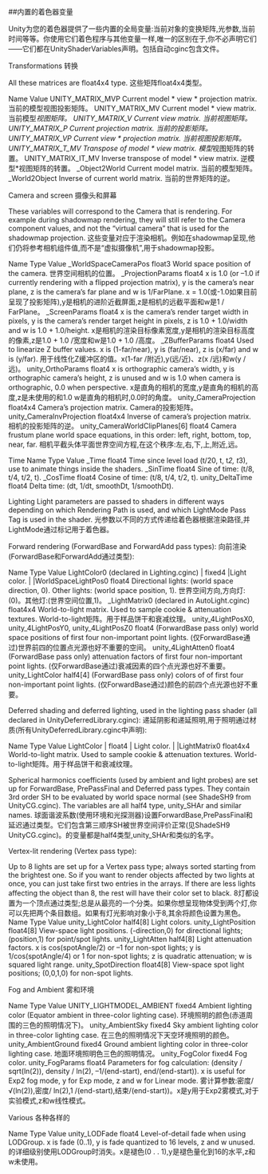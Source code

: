 ##内置的着色器变量

Unity为您的着色器提供了一些内置的全局变量:当前对象的变换矩阵,光参数,当前时间等等。你使用它们着色程序与其他变量一样,唯一的区别在于,你不必声明它们——它们都在UnityShaderVariables声明。包括自动cginc包含文件。

Transformations
转换

All these matrices are float4x4 type.
这些矩阵float4x4类型。

Name
Value
UNITY_MATRIX_MVP
Current model * view * projection matrix.
当前的模型视图投影矩阵。
UNITY_MATRIX_MV
Current model * view matrix.
当前模型*视图矩阵。
UNITY_MATRIX_V
Current view matrix.
当前视图矩阵。
UNITY_MATRIX_P
Current projection matrix.
当前的投影矩阵。
UNITY_MATRIX_VP
Current view * projection matrix.
当前视图投影矩阵。
UNITY_MATRIX_T_MV
Transpose of model * view matrix.
模型*视图矩阵的转置。
UNITY_MATRIX_IT_MV
Inverse transpose of model * view matrix.
逆模型*视图矩阵的转置。
_Object2World
Current model matrix.
当前的模型矩阵。
_World2Object
Inverse of current world matrix.
当前的世界矩阵的逆。

Camera and screen
摄像头和屏幕

These variables will correspond to the Camera that is rendering. For example during shadowmap rendering, they will still refer to the Camera component values, and not the “virtual camera” that is used for the shadowmap projection.
这些变量对应于渲染相机。例如在shadowmap呈现,他们仍将参考相机组件值,而不是“虚拟摄像机”,用于shadowmap投影。

Name
Type
Value
_WorldSpaceCameraPos
float3
World space position of the camera.
世界空间相机的位置。
_ProjectionParams
float4
x is 1.0 (or –1.0 if currently rendering with a flipped projection matrix), y is the camera’s near plane, z is the camera’s far plane and w is 1/FarPlane.
x = 1.0(或-1.0如果目前呈现了投影矩阵),y是相机的进阶近截屏面,z是相机的远截平面和w是1 / FarPlane。
_ScreenParams
float4
x is the camera’s render target width in pixels, y is the camera’s render target height in pixels, z is 1.0 + 1.0/width and w is 1.0 + 1.0/height.
x是相机的渲染目标像素宽度,y是相机的渲染目标高度的像素,z是1.0 + 1.0 /宽度和w是1.0 + 1.0 /高度。
_ZBufferParams
float4
Used to linearize Z buffer values. x is (1-far/near), y is (far/near), z is (x/far) and w is (y/far).
用于线性化Z缓冲区的值。x(1-far /附近),y(远/近)、z(x /远)和w(y /远)。
unity_OrthoParams
float4
x is orthographic camera’s width, y is orthographic camera’s height, z is unused and w is 1.0 when camera is orthographic, 0.0 when perspective.
x是直角的相机的宽度,y是直角的相机的高度,z是未使用的和1.0 w是直角的相机时,0.0时的角度。
unity_CameraProjection
float4x4
Camera’s projection matrix.
Camera的投影矩阵。
unity_CameraInvProjection
float4x4
Inverse of camera’s projection matrix.
相机的投影矩阵的逆。
unity_CameraWorldClipPlanes[6]
float4
Camera frustum plane world space equations, in this order: left, right, bottom, top, near, far.
相机平截头体平面世界空间方程,在这个秩序:左,右,下,上,附近,远。


Time
Name
Type
Value
_Time
float4
Time since level load (t/20, t, t*2, t*3), use to animate things inside the shaders.
_SinTime
float4
Sine of time: (t/8, t/4, t/2, t).
_CosTime
float4
Cosine of time: (t/8, t/4, t/2, t).
unity_DeltaTime
float4
Delta time: (dt, 1/dt, smoothDt, 1/smoothDt).

Lighting
Light parameters are passed to shaders in different ways depending on which Rendering Path is used, and which LightMode Pass Tag is used in the shader.
光参数以不同的方式传递给着色器根据渲染路径,并LightMode通过标记用于着色器。

Forward rendering (ForwardBase and ForwardAdd pass types):
向前渲染(ForwardBase和ForwardAdd通过类型):

Name
Type
Value
LightColor0 (declared in Lighting.cginc) | fixed4 |Light color. | |WorldSpaceLightPos0
float4
Directional lights: (world space direction, 0). Other lights: (world space position, 1).
世界空间方向,方向灯:(0)。其他灯:(世界空间位置,1)。
_LightMatrix0 (declared in AutoLight.cginc)
float4x4
World-to-light matrix. Used to sample cookie & attenuation textures.
World-to-light矩阵。用于样品饼干和衰减纹理。
unity_4LightPosX0, unity_4LightPosY0, unity_4LightPosZ0
float4
(ForwardBase pass only) world space positions of first four non-important point lights.
(仅ForwardBase通过)世界前四的位置点光源也好不重要的空间。
unity_4LightAtten0
float4
(ForwardBase pass only) attenuation factors of first four non-important point lights.
(仅ForwardBase通过)衰减因素的四个点光源也好不重要。
unity_LightColor
half4[4]
(ForwardBase pass only) colors of of first four non-important point lights.
(仅ForwardBase通过)颜色的前四个点光源也好不重要。

Deferred shading and deferred lighting, used in the lighting pass shader (all declared in UnityDeferredLibrary.cginc):
递延阴影和递延照明,用于照明通过材质(所有UnityDeferredLibrary.cginc中声明):

Name
Type
Value
LightColor | float4 | Light color. | |LightMatrix0
float4x4
World-to-light matrix. Used to sample cookie & attenuation textures.
World-to-light矩阵。用于样品饼干和衰减纹理。

Spherical harmonics coefficients (used by ambient and light probes) are set up for ForwardBase, PrePassFinal and Deferred pass types. They contain 3rd order SH to be evaluated by world space normal (see ShadeSH9 from UnityCG.cginc). The variables are all half4 type, unity_SHAr and similar names.
球面谐波系数(使用环境和光探测器)设置ForwardBase,PrePassFinal和延迟通过类型。它们包含第三顺序SH被世界空间评价正常(见ShadeSH9 UnityCG.cginc)。的变量都是half4类型,unity_SHAr和类似的名字。

Vertex-lit rendering (Vertex pass type):

Up to 8 lights are set up for a Vertex pass type; always sorted starting from the brightest one. So if you want to render objects affected by two lights at once, you can just take first two entries in the arrays. If there are less lights affecting the object than 8, the rest will have their color set to black.
8灯都设置为一个顶点通过类型;总是从最亮的一个分类。如果你想呈现物体受到两个灯,你可以先把两个条目数组。如果有灯光影响对象小于8,其余将颜色设置为黑色。
Name
Type
Value
unity_LightColor
half4[8]
Light colors.
unity_LightPosition
float4[8]
View-space light positions. (-direction,0) for directional lights; (position,1) for point/spot lights.
unity_LightAtten
half4[8]
Light attenuation factors. x is cos(spotAngle/2) or –1 for non-spot lights; y is 1/cos(spotAngle/4) or 1 for non-spot lights; z is quadratic attenuation; w is squared light range.
unity_SpotDirection
float4[8]
View-space spot light positions; (0,0,1,0) for non-spot lights.

Fog and Ambient
雾和环境

Name
Type
Value
UNITY_LIGHTMODEL_AMBIENT
fixed4
Ambient lighting color (Equator ambient in three-color lighting case).
环境照明的颜色(赤道周围的三色的照明情况下)。
unity_AmbientSky
fixed4
Sky ambient lighting color in three-color lighting case.
在三色的照明情况下天空环境照明的颜色。
unity_AmbientGround
fixed4
Ground ambient lighting color in three-color lighting case.
地面环境照明色三色的照明情况。
unity_FogColor
fixed4
Fog color.
unity_FogParams
float4
Parameters for fog calculation: (density / sqrt(ln(2)), density / ln(2), –1/(end-start), end/(end-start)). x is useful for Exp2 fog mode, y for Exp mode, z and w for Linear mode.
雾计算参数:密度/√(ln(2)),密度/ ln(2),1 /(end-start),结束/(end-start))。x是y用于Exp2雾模式,对于实验模式,z和w线性模式。

Various
各种各样的

Name
Type
Value
unity_LODFade
float4
Level-of-detail fade when using LODGroup. x is fade (0..1), y is fade quantized to 16 levels, z and w unused.
的详细级别使用LODGroup时消失。x是褪色(0 . . 1),y是褪色量化到16的水平,z和w未使用。




